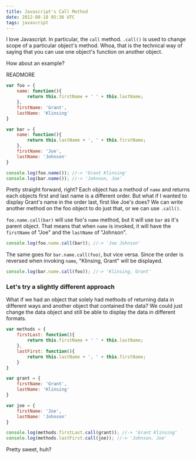 ```yaml
---
title: Javascript's Call Method
date: 2012-08-18 05:36 UTC
tags: javascript
---
```


I love Javascript. In particular, the `call` method. `.call()` is used to change scope of a particular object's method. Whoa, that is the technical way of saying that you can use one object's function on another object.

How about an example?

READMORE

```js
var foo = {
	name: function(){
		return this.firstName + ' ' + this.lastName;
	},
	firstName: 'Grant',
	lastName: 'Klinsing'
}

var bar = {
	name: function(){
		return this.lastName + ', ' + this.firstName;
	},
	firstName: 'Joe',
	lastName: 'Johnson'
}

console.log(foo.name()); //-> 'Grant Klinsing'
console.log(bar.name()); //-> 'Johnson, Joe'
```

Pretty straight forward, right? Each object has a method of `name` and returns each objects first and last name is a different order. But what if I wanted to display Grant's name in the order last, first like Joe's does? We can write another method on the foo object to do just that, or we can use `.call()`.

`foo.name.call(bar)` will use foo's `name` method, but it will use `bar` as it's parent object. That means that when `name` is invoked, it will have the `firstName` of "Joe" and the `lastName` of "Johnson".

```js
console.log(foo.name.call(bar)); //-> 'Joe Johnson'
```

The same goes for `bar.name.call(foo)`, but vice versa. Since the order is reversed when invoking `name`, "Klinsing, Grant" will be displayed.

```js
console.log(bar.name.call(foo)); //-> 'Klinsing, Grant'
```

### Let's try a slightly different approach

What if we had an object that solely had methods of returning data in different ways and another object that contained the data? We could just change the data object and still be able to display the data in different formats.

```js
var methods = {
	firstLast: function(){
		return this.firstName + ' ' + this.lastName;
	},
	lastFirst: function(){
		return this.lastName + ', ' + this.firstName;
	}
}

var grant = {
	firstName: 'Grant',
	lastName: 'Klinsing'
}

var joe = {
	firstName: 'Joe',
	lastName: 'Johnson'
}

console.log(methods.firstLast.call(grant)); //-> 'Grant Klinsing'
console.log(methods.lastFirst.call(joe)); //-> 'Johnson, Joe'
```

Pretty sweet, huh?
